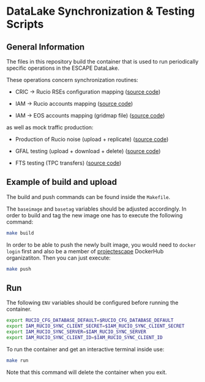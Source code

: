 # DataLake Synchronization & Testing Scripts

## General Information

The files in this repository build the container that is used to run periodically specific operations in the ESCAPE DataLake.

These operations concern synchronization routines:

* CRIC &#8594; Rucio RSEs configuration mapping ([source code](https://github.com/ESCAPE-WP2/Utilities-and-Operations-Scripts/tree/master/cric-rucio-sync))

* IAM &#8594; Rucio accounts mapping ([source code](https://github.com/ESCAPE-WP2/Utilities-and-Operations-Scripts/tree/master/iam-rucio-sync))

* IAM &#8594; EOS accounts mapping (gridmap file) ([source code](https://github.com/ESCAPE-WP2/Utilities-and-Operations-Scripts/tree/master/iam-gridmap-sync))

as well as mock traffic production:

* Production of Rucio noise (upload + replicate) ([source code](https://github.com/ESCAPE-WP2/DataLake-Crons/blob/master/scripts/rucio_produce_noise.sh))

* GFAL testing (upload + download + delete) ([source code](https://github.com/ESCAPE-WP2/Utilities-and-Operations-Scripts/tree/master/gfal-sam-testing))

* FTS testing (TPC transfers) ([source code](https://github.com/ESCAPE-WP2/fts-analysis-datalake))


## Example of build and upload
The build and push commands can be found inside the `Makefile`. 

The `baseimage` and `basetag` variables should be adjusted accordingly. In order to build and tag the new image one has to execute the following command:
```bash
make build 
```
In order to be able to push the newly built image, you would need to `docker login` first and also be a member of [projectescape](https://hub.docker.com/u/projectescape) DockerHub organizatiton. Then you can just execute:
```bash
make push
```
## Run

The following `ENV` variables should be configured before running the container.
```bash
export RUCIO_CFG_DATABASE_DEFAULT=$RUCIO_CFG_DATABASE_DEFAULT
export IAM_RUCIO_SYNC_CLIENT_SECRET=$IAM_RUCIO_SYNC_CLIENT_SECRET
export IAM_RUCIO_SYNC_SERVER=$IAM_RUCIO_SYNC_SERVER
export IAM_RUCIO_SYNC_CLIENT_ID=$IAM_RUCIO_SYNC_CLIENT_ID
```
To run the container and get an interactive terminal inside use:
```bash
make run
```
Note that this command will delete the container when you exit.
